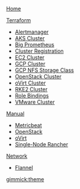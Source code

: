 [Home](index.md)

[Terraform]()

  * [Alertmanager](alertmanager.md)
  * [AKS Cluster](aks-cluster.md)
  * [Big Prometheus](big-prometheus.md)
  * [Cluster Registration](cluster-registration.md)
  * [EC2 Cluster](ec2-cluster.md)
  * [GCP Cluster](gcp-cluster.md)
  * [GCP NFS Storage Class](gcp-nfs-helm3.md)
  * [OpenStack Cluster](lc-cluster.md)
  * [oVirt Cluster](ovirt-cluster.md)
  * [RKE2 Cluster](rke2-cluster.md)
  * [Role Bindings](role-bindings.md)
  * [VMware Cluster](vm-cluster.md)

[Manual]()

  * [Metricbeat](metricbeat.md)
  * [OpenStack](openstack.md)
  * [oVirt](ovirt-cp.md)
  * [Single-Node Rancher](single-node.md)

[Network]()

  * [Flannel](flannel-bts.md)

[gimmick:theme](flatly)
